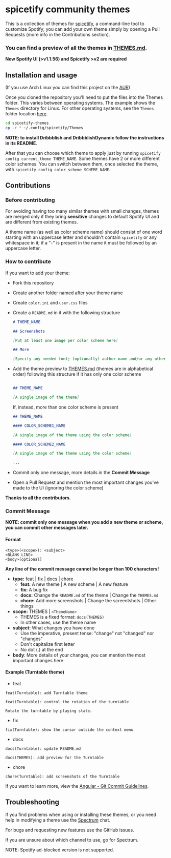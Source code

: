 # spicetify community themes

This is a collection of themes for [spicetify](https://github.com/khanhas/spicetify-cli), a command-line tool to customize Spotify; you can add your own theme simply by opening a Pull Requests (more info in the Contributions section).

### **You can find a preview of all the themes in [THEMES.md](./THEMES.md).**

**New Spotify UI (>v1.1.56) and Spicetify >v2 are required**

## Installation and usage

(If you use Arch Linux you can find this project on the [AUR](https://aur.archlinux.org/packages/spicetify-themes-git/))

Once you cloned the repository you'll need to put the files into the Themes folder. This varies between operating systems. The example shows the `Themes` directory for Linux. For other operating systems, see the `Themes` folder location [here](https://github.com/khanhas/spicetify-cli/wiki/Customization#themes).

```bash
cd spicetify-themes
cp -r * ~/.config/spicetify/Themes
```

**NOTE: to install Dribbblish and DribbblishDynamic follow the instructions in its README**.

After that you can choose which theme to apply just by running `spicetify config current_theme THEME_NAME`.
Some themes have 2 or more different color schemes. You can switch between them, once selected the theme, with `spicetify config color_scheme SCHEME_NAME`.

## Contributions

### Before contributing

For avoiding having too many similar themes with small changes, themes are merged only if they bring **sensitive** changes to default Spotify UI and are different from existing themes.

A theme name (as well as color scheme name) should consist of one word starting with an uppercase letter and shouldn't contain `spicetify` or any whitespace in it; if a "-" is present in the name it must be followed by an uppercase letter.

### How to contribute

If you want to add your theme:

*   Fork this repository
*   Create another folder named after your theme name
*   Create `color.ini` and `user.css` files
*   Create a `README.md` in it with the following structure

    ```markdown
    # THEME_NAME

    ## Screenshots

    [Put at least one image per color scheme here]

    ## More

    [Specify any needed font; (optionally) author name and/or any other info about the theme]
    ```
*   Add the theme preview to [THEMES.md](./THEMES.md) (themes are in alphabetical order) following this structure if it has only one color scheme

    ```markdown

    ## THEME_NAME

    [A single image of the theme]
    ```

    If, instead, more than one color scheme is present

    ```markdown
    ## THEME_NAME

    #### COLOR_SCHEME1_NAME 

    [A single image of the theme using the color scheme]

    #### COLOR_SCHEME2_NAME

    [A single image of the theme using the color scheme]

    ...
    ```
*   Commit only one message, more details in the **Commit Message**
*   Open a Pull Request and mention the most important changes you've made to the UI (ignoring the color scheme)

**Thanks to all the contributors.**

### Commit Message

**NOTE: commit only one message when you add a new theme or scheme, you can commit other messages later.**

#### Format

```
<type>(<scope>): <subject>
<BLANK LINE>
<body>[optional]
```

**Any line of the commit message cannot be longer than 100 characters!**

*   **type:** feat | fix | docs | chore
    *   **feat:** A new theme | A new scheme | A new feature
    *   **fix:** A bug fix
    *   **docs:** Change the `README.md` of the theme | Change the `THEMES.md`
    *   **chore:** Add more screenshots | Change the screentshots | Other things
*   **scope:** THEMES | `<ThemeName>`
    *   THEMES is a fixed format: `docs(THEMES)`
    *   In other cases, use the theme name
*   **subject:** What changes you have done
    *   Use the imperative, present tense: "change" not "changed" nor "changes"
    *   Don't capitalize first letter
    *   No dot (.) at the end
*   **body**: More details of your changes, you can mention the most important changes here

#### Example (Turntable theme)

*   feat

```
feat(Turntable): add Turntable theme
```

```
feat(Turntable): control the rotation of the turntable

Rotate the turntable by playing state.
```

*   fix

```
fix(Turntable): show the cursor outside the context menu
```

*   docs

```
docs(Turntable): update README.md
```

```
docs(THEMES): add preview for the Turntable
```

*   chore

```
chore(Turntable): add screenshots of the Turntable
```

If you want to learn more, view the [Angular - Git Commit Guidelines](https://github.com/angular/angular.js/blob/master/DEVELOPERS.md#-git-commit-guidelines).

## Troubleshooting

If you find problems when using or installing these themes, or you need help in modifying a theme use the [Spectrum](https://spectrum.chat/spicetify) chat.

For bugs and requesting new features use the GitHub issues.

If you are unsure about which channel to use, go for Spectrum.

NOTE: Spotify ad-blocked version is not supported.
